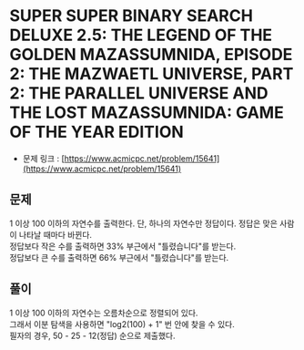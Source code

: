 # SUPER SUPER BINARY SEARCH DELUXE 2.5: THE LEGEND OF THE GOLDEN MAZASSUMNIDA, EPISODE 2: THE MAZWAETL UNIVERSE, PART 2: THE PARALLEL UNIVERSE AND THE LOST MAZASSUMNIDA: GAME OF THE YEAR EDITION

- 문제 링크 : [https://www.acmicpc.net/problem/15641](https://www.acmicpc.net/problem/15641)

## 문제

1 이상 100 이하의 자연수를 출력한다. 단, 하나의 자연수만 정답이다. 정답은 맞은 사람이 나타날 때마다 바뀐다.  
정답보다 작은 수를 출력하면 33% 부근에서 "틀렸습니다"를 받는다.  
정답보다 큰 수를 출력하면 66% 부근에서 "틀렸습니다"를 받는다.

## 풀이

1 이상 100 이하의 자연수는 오름차순으로 정렬되어 있다.  
그래서 이분 탐색을 사용하면 "log2(100) + 1" 번 안에 찾을 수 있다.  
필자의 경우, 50 - 25 - 12(정답) 순으로 제출했다.
